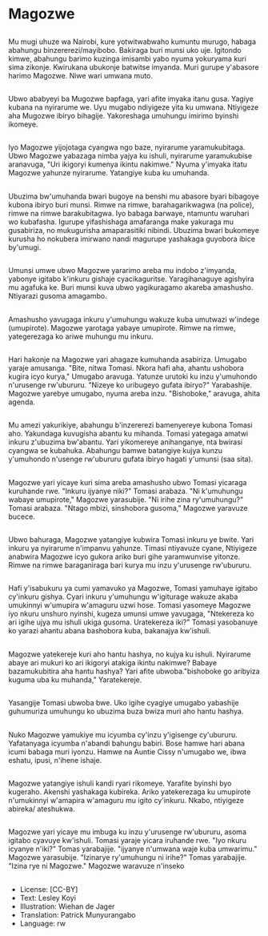 # Magozwe

##
Mu mugi uhuze wa Nairobi, kure yotwitwabwaho kumuntu murugo, habaga abahungu binzererezi/mayibobo. Bakiraga buri munsi uko uje. Igitondo kimwe, abahungu barimo kuzinga imisambi yabo nyuma yokuryama kuri sima zikonje. Kwirukana ubukonje batwitse imyanda. Muri gurupe y'abasore harimo Magozwe. Niwe wari umwana muto.

##
Ubwo ababyeyi ba Mugozwe bapfaga, yari afite imyaka itanu gusa. Yagiye kubana na nyirarume we. Uyu mugabo ndiyigeze yita ku umwana. Ntiyigeze aha Mugozwe ibiryo bihagije. Yakoreshaga umuhungu imirimo byinshi ikomeye.

##
Iyo Magozwe yijojotaga cyangwa ngo baze, nyirarume yaramukubitaga. Ubwo Magozwe yabazaga nimba yajya ku ishuli, nyirarume yaramukubise aranavuga, "Uri ikigoryi kumenya ikintu nakimwe." Nyuma y'imyaka itatu Magozwe yahunze nyirarume. Yatangiye kuba ku umuhanda.

##
Ubuzima bw'umuhanda bwari bugoye na benshi mu abasore byari bibagoye kubona ibiryo buri munsi. Rimwe na rimwe, barahagarikwagwa (na police), rimwe na rimwe barakubitagwa. Iyo babaga barwaye, ntamuntu waruhari wo kubafasha. Igurupe yifashishaga amafaranga make yakuraga mu gusabiriza, no mukugurisha amaparasitiki nibindi. Ubuzima bwari bukomeye kurusha ho nokubera imirwano nandi magurupe yashakaga guyobora ibice by'umugi.

##
Umunsi umwe ubwo Magozwe yararimo areba mu indobo z'imyanda, yabonye igitabo k'inkuru gishaje cyacikaguritse. Yaragihanaguye agishyira mu agafuka ke. Buri munsi kuva ubwo yagikuragamo akareba amashusho. Ntiyarazi gusoma amagambo.

##
Amashusho yavugaga inkuru y'umuhungu wakuze kuba umutwazi w'indege (umupirote). Magozwe yarotaga yabaye umupirote. Rimwe na rimwe, yategerezaga ko ariwe muhungu mu inkuru.

##
Hari hakonje na Magozwe yari ahagaze kumuhanda asabiriza. Umugabo yaraje amusanga. "Bite, nitwa Tomasi. Nkora hafi aha, ahantu ushobora kugira icyo kurya," Umugabo aravuga. Yatunze urutoki ku inzu y'umuhondo n'urusenge rw'ubururu. "Nizeye ko uribugeyo gufata ibiryo?" Yarabashije. Magozwe yarebye umugabo, nyuma areba inzu. "Bishoboke," aravuga, ahita agenda.

##
Mu amezi yakurikiye, abahungu b'inzererezi bamenyereye kubona Tomasi aho. Yakundaga kuvugisha abantu ku mihanda. Tomasi yategaga amatwi inkuru z'ubuzima bw'abantu. Yari yikomereye anihanganye, nta bwirasi cyangwa se kubahuka. Abahungu bamwe batangiye kujya kunzu y'umuhondo n'usenge rw'ubururu gufata ibiryo hagati y'umunsi (saa sita).

##
Magozwe yari yicaye kuri sima areba amashusho ubwo Tomasi yicaraga kuruhande rwe. "Inkuru ijyanye niki?" Tomasi arabaza. "Ni k'umuhungu wabaye umupirote," Magozwe yarasubije. "Ni irihe zina ry'umuhungu?" Tomasi arabaza. "Ntago mbizi, sinshobora gusoma," Magozwe yaravuze bucece.

##
Ubwo bahuraga, Magozwe yatangiye kubwira Tomasi inkuru ye bwite. Yari inkuru ya nyirarume n'impanvu yahunze. Timasi ntiyavuze cyane, Ntiyigeze anabwira Magozwe icyo gukora ariko buri gihe yaramwunvise yitonze. Rimwe na rimwe baraganiraga bari kurya mu inzu y'urusenge rw'ubururu.

##
Hafi y'isabukuru ya cumi yamavuko ya Magozwe, Tomasi yamuhaye igitabo cy'inkuru gishya. Cyari inkuru y'umuhungu w'igiturage wakuze akaba umukinnyi w'umupira w'amaguru uzwi hose. Tomasi yasomeye Magozwe iyo nkuru unshuro nyinshi, kugeza umunsi umwe yavugaga, "Ntekereza ko ari igihe ujya mu ishuli ukiga gusoma. Uratekereza iki?" Tomasi yasobanuye ko yarazi ahantu abana bashobora kuba, bakanajya kw'ishuli.

##
Magozwe yatekereje kuri aho hantu hashya, no kujya ku ishuli. Nyirarume abaye ari mukuri ko ari ikigoryi atakiga ikintu nakimwe? Babaye bazamukubitira aha hantu hashya? Yari afite ubwoba."bishoboke go aribyiza kuguma uba ku muhanda," Yaratekereje.

##
Yasangije Tomasi ubwoba bwe. Uko igihe cyagiye umugabo yabashije guhumuriza umuhungu ko ubuzima buza bwiza muri aho hantu hashya.

##
Nuko Magozwe yamukiye mu icyumba cy'inzu y'igisenge cy'ubururu. Yafatanyaga icyumba n'abandi bahungu babiri. Bose hamwe hari abana icumi babaga muri iyonzu. Hamwe na Auntie Cissy n'umugabo we, ibwa eshatu, ipusi, n'ihene ishaje.

##
Magozwe yatangiye ishuli kandi ryari rikomeye. Yarafite byinshi byo kugeraho. Akenshi yashakaga kubireka. Ariko yatekerezaga ku umupirote n'umukinnyi w'amapira w'amaguru mu igito cy'inkuru. Nkabo, ntiyigeze abireka/ ateshukwa.

##
Magozwe yari yicaye mu imbuga ku inzu y'urusenge rw'ubururu, asoma igitabo cyavuye kw'ishuli. Tomasi yaraje yicara iruhande rwe. "Iyo nkuru icyanye n'iki?" Tomas yarabajije. "ijyanye n'umwana waje kuba umwarimu." Magozwe yarasubije. "Izinarye ry'umuhungu ni irihe?" Tomas yarabajije. "Izina rye ni Magozwe." Magozwe waravuze n'inseko

##
* License: [CC-BY]
* Text: Lesley Koyi
* Illustration: Wiehan de Jager
* Translation: Patrick Munyurangabo
* Language: rw
